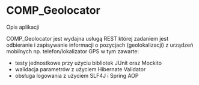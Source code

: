 # COMP_Geolocator

Opis aplikacji

COMP_Geolocator jest wydajna usługą REST której zadaniem jest odbieranie i zapisywanie informacji o pozycjach (geolokalizacji) z urządzeń mobilnych np. telefon/lokalizator GPS w tym zawarte:
- testy jednostkowe przy użyciu bibliotek JUnit oraz Mockito
- walidacja parametrów z użyciem Hibernate Validator
- obsługa logowania z użyciem SLF4J i Spring AOP
    
